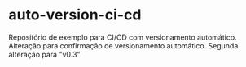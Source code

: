 # auto-version-ci-cd
Repositório de exemplo para CI/CD com versionamento automático.
Alteração para confirmação de versionamento automático.
Segunda alteração para "v0.3"
